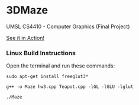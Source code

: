 # 3DMaze
UMSL CS4410 - Computer Graphics (Final Project)



[See it in Action!](https://gfycat.com/spotlessweirdbarnswallow "Maze GIF")

### Linux Build Instructions
Open the terminal and run these commands:

```sudo apt-get install freeglut3*```

```g++ -o Maze hw3.cpp Teapot.cpp -lGL -lGLU -lglut```

```./Maze```
